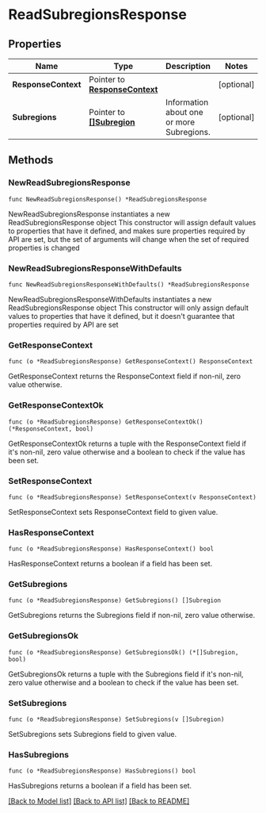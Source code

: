 # ReadSubregionsResponse

## Properties

Name | Type | Description | Notes
------------ | ------------- | ------------- | -------------
**ResponseContext** | Pointer to [**ResponseContext**](ResponseContext.md) |  | [optional] 
**Subregions** | Pointer to [**[]Subregion**](Subregion.md) | Information about one or more Subregions. | [optional] 

## Methods

### NewReadSubregionsResponse

`func NewReadSubregionsResponse() *ReadSubregionsResponse`

NewReadSubregionsResponse instantiates a new ReadSubregionsResponse object
This constructor will assign default values to properties that have it defined,
and makes sure properties required by API are set, but the set of arguments
will change when the set of required properties is changed

### NewReadSubregionsResponseWithDefaults

`func NewReadSubregionsResponseWithDefaults() *ReadSubregionsResponse`

NewReadSubregionsResponseWithDefaults instantiates a new ReadSubregionsResponse object
This constructor will only assign default values to properties that have it defined,
but it doesn't guarantee that properties required by API are set

### GetResponseContext

`func (o *ReadSubregionsResponse) GetResponseContext() ResponseContext`

GetResponseContext returns the ResponseContext field if non-nil, zero value otherwise.

### GetResponseContextOk

`func (o *ReadSubregionsResponse) GetResponseContextOk() (*ResponseContext, bool)`

GetResponseContextOk returns a tuple with the ResponseContext field if it's non-nil, zero value otherwise
and a boolean to check if the value has been set.

### SetResponseContext

`func (o *ReadSubregionsResponse) SetResponseContext(v ResponseContext)`

SetResponseContext sets ResponseContext field to given value.

### HasResponseContext

`func (o *ReadSubregionsResponse) HasResponseContext() bool`

HasResponseContext returns a boolean if a field has been set.

### GetSubregions

`func (o *ReadSubregionsResponse) GetSubregions() []Subregion`

GetSubregions returns the Subregions field if non-nil, zero value otherwise.

### GetSubregionsOk

`func (o *ReadSubregionsResponse) GetSubregionsOk() (*[]Subregion, bool)`

GetSubregionsOk returns a tuple with the Subregions field if it's non-nil, zero value otherwise
and a boolean to check if the value has been set.

### SetSubregions

`func (o *ReadSubregionsResponse) SetSubregions(v []Subregion)`

SetSubregions sets Subregions field to given value.

### HasSubregions

`func (o *ReadSubregionsResponse) HasSubregions() bool`

HasSubregions returns a boolean if a field has been set.


[[Back to Model list]](../README.md#documentation-for-models) [[Back to API list]](../README.md#documentation-for-api-endpoints) [[Back to README]](../README.md)


